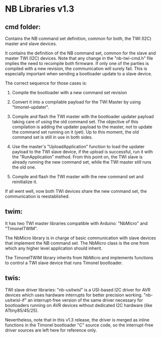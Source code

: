 NB Libraries v1.3
=================

cmd folder:
-----------
Contains the NB command set definition, common for both, the TWI (I2C) master and slave devices.

It contains the definition of the NB command set, common for the slave and master TWI (I2C) devices. Note that any change in the "nb-twi-cmd.h" file implies the need to recompile both firmware. If only one of the parties is compiled with a new revision, the communication will surely fail. This is especially important when sending a bootloader update to a slave device. 

The correct sequence for those cases is:

1. Compile the bootloader with a new command set revision

2. Convert it into a compilable payload for the TWI Master by using "timonel-updater".

3. Compile and flash the TWI master with the bootloader updater payload taking care of using the old command set. The objective of this compilation is adding the updater payload to the master, not to update the command set running on it (yet). Up to this moment, the old command set is still in use in both sides.

4. Use the master's "UploadApplication" function to load the updater payload to the TWI slave device, if the upload is successful, run it with the "RunApplication" method. From this point on, the TWI slave is already running the new command set, while the TWI master still runs the old one.

5. Compile and flash the TWI master with the new command set and reinitialize it.

If all went well, now both TWI devices share the new command set, the communication is reestablished.

twim:
-----
It has two TWI master libraries compatible with Arduino: "NbMicro" and "TimonelTWIM".

The NbMicro library is in charge of basic communication with slave devices that implement the NB command set. The NbMicro class is the one from which any higher level application should inherit.

The TimonelTWIM library inherits from NbMicro and implements functions to control a TWI slave device that runs Timonel bootloader.

twis:
-----
TWI slave driver libraries: "nb-usitwisl" is a USI-based I2C driver for AVR devices which uses hardware interrupts for better precision working. "nb-usitwisl-if" an interrupt-free version of the same driver necessary for bootloaders running on AVR devices without dedicated I2C hardware (like ATtiny85/45/25).

Nevertheless, note that in this v1.3 release, the driver is merged as inline functions in the Timonel bootloader "C" source code, so the interrupt-free driver sources are left here for reference only.